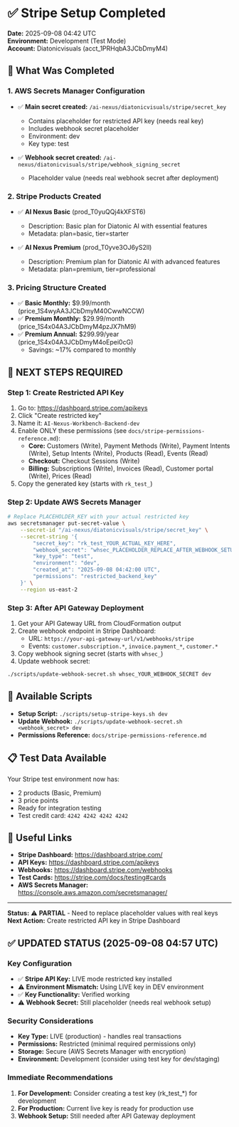 # ✅ Stripe Setup Completed

**Date:** 2025-09-08 04:42 UTC  
**Environment:** Development (Test Mode)  
**Account:** Diatonicvisuals (acct_1PRHqbA3JCbDmyM4)

## 🎯 What Was Completed

### 1. AWS Secrets Manager Configuration
- ✅ **Main secret created:** `/ai-nexus/diatonicvisuals/stripe/secret_key`
  - Contains placeholder for restricted API key (needs real key)
  - Includes webhook secret placeholder
  - Environment: dev
  - Key type: test

- ✅ **Webhook secret created:** `/ai-nexus/diatonicvisuals/stripe/webhook_signing_secret`
  - Placeholder value (needs real webhook secret after deployment)

### 2. Stripe Products Created
- ✅ **AI Nexus Basic** (prod_T0yuQQj4kXFST6)
  - Description: Basic plan for Diatonic AI with essential features
  - Metadata: plan=basic, tier=starter

- ✅ **AI Nexus Premium** (prod_T0yve3OJ6yS2ll)
  - Description: Premium plan for Diatonic AI with advanced features
  - Metadata: plan=premium, tier=professional

### 3. Pricing Structure Created
- ✅ **Basic Monthly:** $9.99/month (price_1S4wyAA3JCbDmyM40CwwNCCW)
- ✅ **Premium Monthly:** $29.99/month (price_1S4x04A3JCbDmyM4pzJX7hM9)
- ✅ **Premium Annual:** $299.99/year (price_1S4x04A3JCbDmyM4oEpei0cG)
  - Savings: ~17% compared to monthly

## 🚨 NEXT STEPS REQUIRED

### Step 1: Create Restricted API Key
1. Go to: https://dashboard.stripe.com/apikeys
2. Click "Create restricted key"
3. Name it: `AI-Nexus-Workbench-Backend-dev`
4. Enable ONLY these permissions (see `docs/stripe-permissions-reference.md`):
   - **Core:** Customers (Write), Payment Methods (Write), Payment Intents (Write), Setup Intents (Write), Products (Read), Events (Read)
   - **Checkout:** Checkout Sessions (Write)
   - **Billing:** Subscriptions (Write), Invoices (Read), Customer portal (Write), Prices (Read)
5. Copy the generated key (starts with `rk_test_`)

### Step 2: Update AWS Secrets Manager
```bash
# Replace PLACEHOLDER_KEY with your actual restricted key
aws secretsmanager put-secret-value \
    --secret-id "/ai-nexus/diatonicvisuals/stripe/secret_key" \
    --secret-string '{
        "secret_key": "rk_test_YOUR_ACTUAL_KEY_HERE",
        "webhook_secret": "whsec_PLACEHOLDER_REPLACE_AFTER_WEBHOOK_SETUP",
        "key_type": "test",
        "environment": "dev",
        "created_at": "2025-09-08 04:42:00 UTC",
        "permissions": "restricted_backend_key"
    }' \
    --region us-east-2
```

### Step 3: After API Gateway Deployment
1. Get your API Gateway URL from CloudFormation output
2. Create webhook endpoint in Stripe Dashboard:
   - URL: `https://your-api-gateway-url/v1/webhooks/stripe`
   - Events: `customer.subscription.*`, `invoice.payment_*`, `customer.*`
3. Copy webhook signing secret (starts with `whsec_`)
4. Update webhook secret:
```bash
./scripts/update-webhook-secret.sh whsec_YOUR_WEBHOOK_SECRET dev
```

## 🔧 Available Scripts

- **Setup Script:** `./scripts/setup-stripe-keys.sh dev`
- **Update Webhook:** `./scripts/update-webhook-secret.sh <webhook_secret> dev`
- **Permissions Reference:** `docs/stripe-permissions-reference.md`

## 📋 Test Data Available

Your Stripe test environment now has:
- 2 products (Basic, Premium)
- 3 price points
- Ready for integration testing
- Test credit card: `4242 4242 4242 4242`

## 🔗 Useful Links

- **Stripe Dashboard:** https://dashboard.stripe.com/
- **API Keys:** https://dashboard.stripe.com/apikeys
- **Webhooks:** https://dashboard.stripe.com/webhooks
- **Test Cards:** https://stripe.com/docs/testing#cards
- **AWS Secrets Manager:** https://console.aws.amazon.com/secretsmanager/

---

**Status:** ⚠️ **PARTIAL** - Need to replace placeholder values with real keys
**Next Action:** Create restricted API key in Stripe Dashboard

## ✅ UPDATED STATUS (2025-09-08 04:57 UTC)

### Key Configuration
- ✅ **Stripe API Key:** LIVE mode restricted key installed
- ⚠️ **Environment Mismatch:** Using LIVE key in DEV environment
- ✅ **Key Functionality:** Verified working
- ⚠️ **Webhook Secret:** Still placeholder (needs real webhook setup)

### Security Considerations
- **Key Type:** LIVE (production) - handles real transactions
- **Permissions:** Restricted (minimal required permissions only)
- **Storage:** Secure (AWS Secrets Manager with encryption)
- **Environment:** Development (consider using test key for dev/staging)

### Immediate Recommendations
1. **For Development:** Consider creating a test key (rk_test_*) for development
2. **For Production:** Current live key is ready for production use
3. **Webhook Setup:** Still needed after API Gateway deployment


